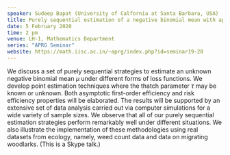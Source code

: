 ```yaml
---
speaker: Sudeep Bapat (University of Calfornia at Santa Barbara, USA)
title: Purely sequential estimation of a negative binomial mean with applications in ecology
date: 5 February 2020
time: 2 pm
venue: LH-1, Mathematics Department
series: "APRG Seminar"
website: https://math.iisc.ac.in/~aprg/index.php?id=seminar19-20
---
```


We discuss a set of purely sequential strategies to estimate an unknown negative binomial
mean $\mu$ under different forms of loss functions. We develop point estimation techniques
where the thatch parameter $\tau$ may be known or unknown. Both asymptotic first-order
efficiency and risk efficiency properties will be elaborated. The results will be supported
by an extensive set of data analysis carried out via computer simulations for a wide variety
of sample sizes. We observe that all of our purely sequential estimation strategies perform
remarkably well under different situations. We also illustrate the implementation of these
methodologies using real datasets from ecology, namely, weed count data and data on
migrating woodlarks.
(This is a Skype talk.)
